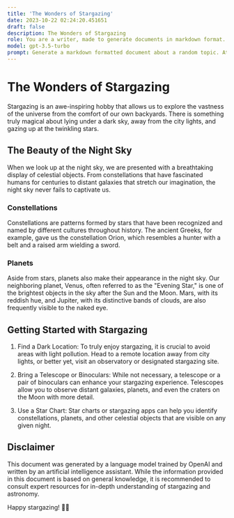```yaml
---
title: 'The Wonders of Stargazing'
date: 2023-10-22 02:24:20.451651
draft: false
description: The Wonders of Stargazing
role: You are a writer, made to generate documents in markdown format. It is very important that all of the documents you generate are in valid markdown format.
model: gpt-3.5-turbo
prompt: Generate a markdown formatted document about a random topic. At the bottom, include a disclaimer explaining that the document was generated by you. The first line of the document should be the title. Make sure that the entire document is in proper markdown format, using a mix of various tags to make the document visually appealing.
---
```


# The Wonders of Stargazing

Stargazing is an awe-inspiring hobby that allows us to explore the vastness of the universe from the comfort of our own backyards. There is something truly magical about lying under a dark sky, away from the city lights, and gazing up at the twinkling stars. 

## The Beauty of the Night Sky

When we look up at the night sky, we are presented with a breathtaking display of celestial objects. From constellations that have fascinated humans for centuries to distant galaxies that stretch our imagination, the night sky never fails to captivate us.

### Constellations

Constellations are patterns formed by stars that have been recognized and named by different cultures throughout history. The ancient Greeks, for example, gave us the constellation Orion, which resembles a hunter with a belt and a raised arm wielding a sword. 

### Planets

Aside from stars, planets also make their appearance in the night sky. Our neighboring planet, Venus, often referred to as the "Evening Star," is one of the brightest objects in the sky after the Sun and the Moon. Mars, with its reddish hue, and Jupiter, with its distinctive bands of clouds, are also frequently visible to the naked eye.

## Getting Started with Stargazing

1. Find a Dark Location: To truly enjoy stargazing, it is crucial to avoid areas with light pollution. Head to a remote location away from city lights, or better yet, visit an observatory or designated stargazing site.

2. Bring a Telescope or Binoculars: While not necessary, a telescope or a pair of binoculars can enhance your stargazing experience. Telescopes allow you to observe distant galaxies, planets, and even the craters on the Moon with more detail.

3. Use a Star Chart: Star charts or stargazing apps can help you identify constellations, planets, and other celestial objects that are visible on any given night.

## Disclaimer

This document was generated by a language model trained by OpenAI and written by an artificial intelligence assistant. While the information provided in this document is based on general knowledge, it is recommended to consult expert resources for in-depth understanding of stargazing and astronomy.

Happy stargazing! 🌌✨
